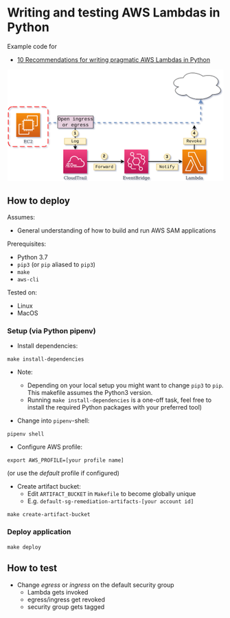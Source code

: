 # Writing and testing AWS Lambdas in Python

Example code for 
* [10 Recommendations for writing pragmatic AWS Lambdas in Python](https://medium.com/@jan.groth.de/10-recommendations-for-writing-pragmatic-aws-lambdas-in-python-5f4b038caafe)

![Flow Diagram](media/example_flow.png)

## How to deploy

Assumes:
* General understanding of how to build and run AWS SAM applications

Prerequisites:
* Python 3.7
* `pip3` (or `pip` aliased to `pip3`)
* `make`
* `aws-cli`

Tested on:
* Linux
* MacOS 

### Setup (via Python pipenv)

* Install dependencies:
```shell script
make install-dependencies
```
* Note:
    * Depending on your local setup you might want to change `pip3` to `pip`. This makefile assumes the Python3 version. 
    * Running `make install-dependencies` is a one-off task, feel free to install the required Python packages with your preferred tool)

* Change into `pipenv`-shell:
```shell script
pipenv shell
```

* Configure AWS profile:
```shell script
export AWS_PROFILE=[your profile name]
```
(or use the *default* profile if configured) 

* Create artifact bucket:
    * Edit `ARTIFACT_BUCKET` in `Makefile` to become globally unique 
    * E.g. `default-sg-remediation-artifacts-[your account id]`
```shell script
make create-artifact-bucket
```

### Deploy application

```shell script
make deploy
```

## How to test

* Change _egress_ or _ingress_ on the default security group
    * Lambda gets invoked
    * egress/ingress get revoked
    * security group gets tagged
